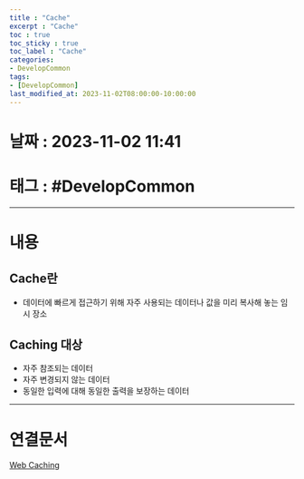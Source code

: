 ```yaml
---
title : "Cache"
excerpt : "Cache"
toc : true
toc_sticky : true
toc_label : "Cache"
categories:
- DevelopCommon
tags:
- [DevelopCommon]
last_modified_at: 2023-11-02T08:00:00-10:00:00
---
```


# 날짜 : 2023-11-02 11:41

# 태그 : #DevelopCommon 
---

# 내용

## Cache란
- 데이터에 빠르게 접근하기 위해 자주 사용되는 데이터나 값을 미리 복사해 놓는 임시 장소

## Caching 대상
- 자주 참조되는 데이터
- 자주 변경되지 않는 데이터
- 동일한 입력에 대해 동일한 출력을 보장하는 데이터

---

# 연결문서
[Web Caching](../../webcommon/WebCommon-Web-Caching)